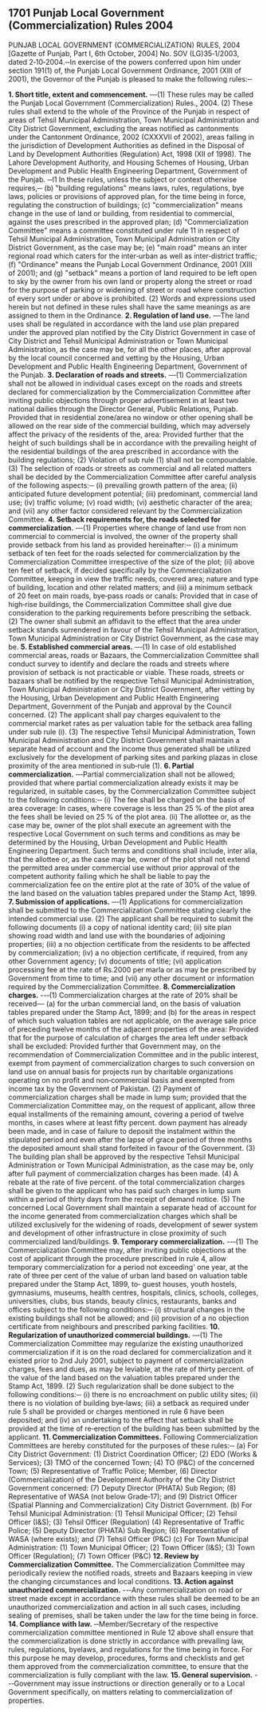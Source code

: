 ## 1701 Punjab Local Government (Commercialization) Rules 2004
 
PUNJAB LOCAL GOVERNMENT (COMMERCIALIZATION) RULES, 2004
[Gazette of Punjab, Part I, 6th October, 2004]
No. SOV (LG)35‑1/2003, dated 2‑10‑2004.‑‑In exercise of the powers conferred upon him under section 191(1) of, the Punjab Local Government Ordinance, 2001 (XIII of 2001), the Governor of the Punjab is pleased to make the following rules:‑‑

**1. Short title, extent and commencement.**
‑‑‑(1) These rules may be called the Punjab Local Government (Commercialization) Rules., 2004.
   (2) These rules shall extend to the whole of the Province of the Punjab in respect of areas of Tehsil Municipal Administration, Town Municipal Administration and City District Government, excluding the areas notified as cantonments under the Cantonment Ordinance, 2002 (CXXXVII of 2002), areas falling in the jurisdiction of Development Authorities as defined in the Disposal of Land by Development Authorities (Regulation) Act, 1998 (XII of 1998). The Lahore Development Authority, and Housing Schemes of Housing, Urban Development and Public Health Engineering Department, Government of the Punjab.
   ‑‑l1 In these rules, unless the subject or context otherwise requires,‑‑
   (b) "building regulations" means laws, rules, regulations, bye laws, policies or provisions of approved plan, for the time being in force, regulating the construction of buildings;
   (c) "commercialization" means change in the use of land or building, from residential to commercial, against the uses prescribed in the approved plan;
   (d) "Commercialization Committee" means a committee constituted under rule 11 in respect of Tehsil Municipal Administration, Town Municipal Administration or City District Government, as the case may be;
   (e) "main road" means an inter regional road which caters for the inter‑urban as well as inter‑district traffic;
   (f) "Ordinance" means the Punjab Local Government Ordinance, 2001 (XIII of 2001); and
   (g) "setback" means a portion of land required to be left open to sky by the owner from his own land or property along the street or road for the purpose of parking or widening of street or road where construction of every sort under or above is prohibited.
   (2) Words and expressions used herein but not defined in these rules shall have the same meanings as are assigned to them in the Ordinance.
**2. Regulation of land use.**
‑‑‑The land uses shall be regulated in accordance with the land use plan prepared under the approved plan notified by the City District Government in case of City District and Tehsil Municipal Administration or Town Municipal Administration, as the case may be, for all the other places, after approval by the local council concerned and vetting by the Housing, Urban Development and Public Health Engineering Department, Government of the Punjab.
**3. Declaration of roads and streets.**
‑‑‑(1) Commercialization shall not be allowed in individual cases except on the roads and streets declared for commercialization by the Commercialization Committee after inviting public objections through proper advertisement in at least two national dailies through the Director General, Public Relations, Punjab.
   Provided that in residential zone/area no window or other opening shall be allowed on the rear side of the commercial building, which may adversely affect the privacy of the residents of the, area:
   Provided further that the height of such buildings shall be in accordance with the prevailing height of the residential buildings of the area prescribed in accordance with the building regulations;
   (2) Violation of sub rule (1) shall not be compoundable.
   (3) The selection of roads or streets as commercial and all related matters shall be decided by the Commercialization Committee after careful analysis of the following aspects:‑‑
   (i) prevailing growth pattern of the area;
   (ii) anticipated future development potential;
   (iii) predominant, commercial land use;
   (iv) traffic volume;
   (v) road width;
   (vi) aesthetic character of the area; and
   (vii) any other factor considered relevant by the Commercialization Committee.
**4. Setback requirements for, the roads selected for commercialization.**
‑‑‑(1) Properties where change of land use from non commercial to commercial is involved, the owner of the property shall provide setback from his land as provided hereinafter:‑‑
   (i) a minimum setback of ten feet for the roads selected for commercialization by the Commercialization Committee irrespective of the size of the plot;
   (ii) above ten feet of setback, if decided specifically by the Commercialization Committee, keeping in view the traffic needs, covered area; nature and type of building, location and other related matters; and
   (iii) a minimum setback of 20 feet on main roads, bye‑pass roads or canals:
   Provided that in case of high‑rise buildings, the Commercialization Committee shall give due consideration to the parking requirements before prescribing the setback.
   (2) The owner shall submit an affidavit to the effect that the area under setback stands surrendered in favour of the Tehsil Municipal Administration, Town Municipal Administration or City District Government, as the case may be.
**5. Established commercial areas.**
‑‑‑(1) In case of old established commercial areas, roads or Bazaars, the Commercialization Committee shall conduct survey to identify and declare the roads and streets where provision of setback is not practicable or viable. These roads, streets or bazaars shall be notified by the respective Tehsil Municipal Administration, Town Municipal Administration or City District Government, after vetting by the Housing, Urban Development and Public Health Engineering Department, Government of the Punjab and approval by the Council concerned.
   (2) The applicant shall pay charges equivalent to the commercial market rates as per valuation table for the setback area falling under sub rule (i).
   (3) The respective Tehsil Municipal Administration, Town Municipal Administration and City District Government shall maintain a separate head of account and the income thus generated shall be utilized exclusively for the development of parking sites and parking plazas in close proximity of the area mentioned in sub‑rule (1).
**6. Partial commercialization.**
‑‑‑Partial commercialization shall not be allowed; provided that where partial commercialization already exists it may be regularized, in suitable cases, by the Commercialization Committee subject to the following conditions:‑‑
   (i) The fee shall be charged on the basis of area coverage: In cases, where coverage is less than 25 % of the plot area the fees shall be levied on 25 % of the plot area.
   (ii) The allottee or, as the case may be, owner of the plot shall execute an agreement with the respective Local Government on such terms and conditions as may be determined by the Housing, Urban Development and Public Health Engineering Department. Such terms and conditions shall include, inter alia, that the allottee or, as the case may be, owner of the plot shall not extend the permitted area under commercial use without prior approval of the competent authority failing which he shall be liable to pay the commercialization fee on the entire plot at the rate of 30% of the value of the land based on the valuation tables prepared under the Stamp Act, 1899.
**7. Submission of applications.**
‑‑‑(1) Applications for commercialization shall be submitted to the Commercialization Committee stating clearly the intended commercial use.
   (2) The applicant shall be required to submit the following documents
   (i) a copy of national identity card;
   (ii) site plan showing road width and land use with the boundaries of adjoining properties;
   (iii) a no objection certificate from the residents to be affected by commercialization;
   (iv) a no objection certificate, if required, from any other Government agency;
   (v) documents of title;
   (vi) application processing fee at the rate of Rs.2000 per marla or as may be prescribed by Government from time to time; and
   (vii) any other document or information required by the Commercialization Committee.
**8. Commercialization charges.**
--‑(1) Commercialization charges at the rate of 20% shall be received‑‑‑
   (a) for the urban commercial land, on the basis of valuation tables prepared under the Stamp Act, 1899; and
   (b) for the areas in respect of which such valuation tables are not applicable, on the average sale price of preceding twelve months of the adjacent properties of the area:
   Provided that for the purpose of calculation of charges the area left under setback shall be excluded:
   Provided further that Government may, on the recommendation of Commercialization Committee and in the public interest, exempt from payment of commercialization charges to such conversion on land use on annual basis for projects run by charitable organizations operating on no profit and non‑commercial basis and exempted from income tax by the Government of Pakistan.
   (2) Payment of commercialization charges shall be made in lump sum; provided that the Commercialization Committee may, on the request of applicant, allow three equal installments of the remaining amount, covering a period of twelve months, in cases where at least fifty percent. down payment has already been made, and in case of failure to deposit the instalment within the stipulated period and even after the lapse of grace period of three months the deposited amount shall stand forfeited in favour of the Government.
   (3) The building plan shall be approved by the respective Tehsil Municipal Administration or Town Municipal Administration, as the case may be, only after full payment of commercialization charges has been made.
   (4) A rebate at the rate of five percent. of the total commercialization charges shall be given to the applicant who has paid such charges in lump sum within a period of thirty days from the receipt of demand notice.
   (5) The concerned Local Government shall maintain a separate head of account for the income generated from commercialization charges which shall be utilized exclusively for the widening of roads, development of sewer system and development of other infrastructure in close proximity of such commercialized land/buildings.
**9. Temporary commercialization.**
--‑(1) The Commercialization Committee may, after inviting public objections at the cost of applicant through the procedure prescribed in rule 4, allow temporary commercialization for a period not exceeding' one year, at the rate of three per cent of the value of urban land based on valuation table prepared under the Stamp Act, 1899, to‑ guest houses, youth hostels, gymnasiums, museums, health centres, hospitals, clinics, schools, colleges, universities, clubs, bus stands, beauty clinics, restaurants, banks and offices subject to the following conditions:‑‑
   (i) structural changes in the existing buildings shall not be allowed; and
   (ii) provision of a no objection certificate from neighbours and prescribed parking facilities.
**10. Regularization of unauthorized commercial buildings.**
‑‑‑(1) The Commercialization Committee may regularize the existing unauthorized commercialization if it is on the road declared for commercialization and it existed prior to 2nd July 2001, subject to payment of commercialization charges, fees and dues, as may be leviable, at the rate of thirty percent. of the value of the land based on the valuation tables prepared under the Stamp Act, 1899.
    (2) Such regularization shall be done subject to the following conditions:‑‑
    (i) there is no encroachment on public utility sites;
    (ii) there is no violation of building bye‑laws;
    (iii) a setback as required under rule 5 shall be provided or charges mentioned in rule 6 have been deposited; and
    (iv) an undertaking to the effect that setback shall be provided at the time of re‑erection of the building has been submitted by the applicant.
**11. Commercialization Committees.**
 Following Commercialization Committees are hereby constituted for the purposes of these rules:‑‑
    (a) For City District Government:
    (1) District Coordination Officer;
    (2) EDO (Works & Services);
    (3) TMO of the concerned Town;
    (4) TO (P&C) of the concerned Town;
    (5) Representative of Traffic Police;
    Member,
    (6) Director (Commercialization) of the Development Authority of the City District Government concerned:
    (7) Deputy Director (PHATA) Sub Region;
    (8) Representative of WASA (not below Grade‑17); and
    (9) District Officer (Spatial Planning and Commercialization) City District Government.
    (b) For Tehsil Municipal Administration:
    (1) Tehsil Municipal Officer;
    (2) Tehsil Officer (I&S);
    (3) Tehsil Officer (Regulation)
    (4) Representative of Traffic Police;
    (5) Deputy Director (PHATA) Sub Region;
    (6) Representative of WASA (where exists); and
    (7) Tehsil Officer (P&C)
    (c) For Town Municipal Administration:
    (1) Town Municipal Officer;
    (2) Town Officer (I&S);
    (3) Town Officer (Regulation);
    (7) Town Officer (P&C)
**12. Review by Commercialization Committee.**
 The Commercialization Committee may periodically review the notified roads, streets and Bazaars keeping in view the changing circumstances and local conditions.
**13. Action against unauthorized commercialization.**
--‑Any commercialization on road or street made except in accordance with these rules shall be deemed to be an unauthorized commercialization and action in all such cases, including sealing of premises, shall be taken under the law for the time being in force.
**14. Compliance with law.**
‑‑Member/Secretary of the respective commercialization committee mentioned in Rule 12 above shall ensure that the commercialization is done strictly in accordance with prevailing law, rules, regulations, byelaws, and regulations for the time being in force. For this purpose he may develop, procedures, forms and checklists and get them approved from the commercialization committee, to ensure that the commercialization is fully compliant with the law.
**15. General supervision.**
--‑Government may issue instructions or direction generally or to a Local Government specifically, on matters relating to commercialization of properties.

